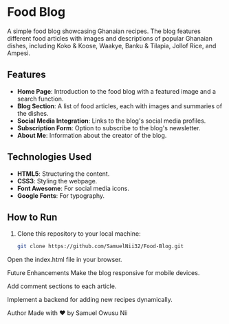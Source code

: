 # Food Blog

A simple food blog showcasing Ghanaian recipes. The blog features different food articles with images and descriptions of popular Ghanaian dishes, including Koko & Koose, Waakye, Banku & Tilapia, Jollof Rice, and Ampesi.

## Features


- **Home Page**: Introduction to the food blog with a featured image and a search function.
- **Blog Section**: A list of food articles, each with images and summaries of the dishes.
- **Social Media Integration**: Links to the blog's social media profiles.
- **Subscription Form**: Option to subscribe to the blog's newsletter.
- **About Me**: Information about the creator of the blog.

## Technologies Used

- **HTML5**: Structuring the content.
- **CSS3**: Styling the webpage.
- **Font Awesome**: For social media icons.
- **Google Fonts**: For typography.

## How to Run

1. Clone this repository to your local machine:
   ```bash
   git clone https://github.com/SamuelNii32/Food-Blog.git
Open the index.html file in your browser.

Future Enhancements
Make the blog responsive for mobile devices.

Add comment sections to each article.

Implement a backend for adding new recipes dynamically.

Author
Made with ❤️ by Samuel Owusu Nii
